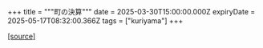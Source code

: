 +++
title = """町の決算"""
date = 2025-03-30T15:00:00.000Z
expiryDate = 2025-05-17T08:32:00.366Z
tags = ["kuriyama"]
+++


[[source]](https://www.town.kuriyama.hokkaido.jp/soshiki/32/595.html)
